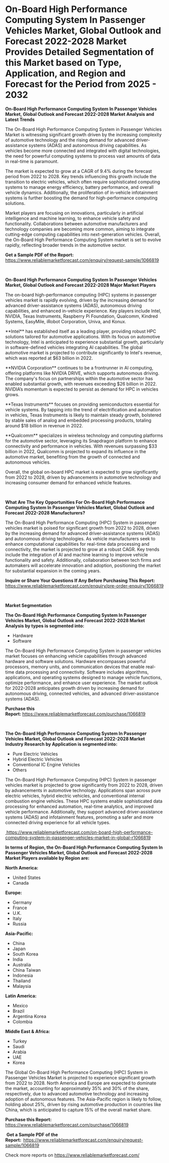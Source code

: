 <p><h1>On-Board High Performance Computing System In Passenger Vehicles Market, Global Outlook and Forecast 2022-2028 Market Provides Detailed Segmentation of this Market based on Type, Application, and Region and Forecast for the Period from 2025 - 2032</h1></p><p><strong>On-Board High Performance Computing System In Passenger Vehicles Market, Global Outlook and Forecast 2022-2028 Market Analysis and Latest Trends</strong></p>
<p><p>The On-Board High Performance Computing System in Passenger Vehicles Market is witnessing significant growth driven by the increasing complexity of automotive technology and the rising demand for advanced driver-assistance systems (ADAS) and autonomous driving capabilities. As vehicles become more connected and integrated with digital technologies, the need for powerful computing systems to process vast amounts of data in real-time is paramount. </p><p>The market is expected to grow at a CAGR of 9.4% during the forecast period from 2022 to 2028. Key trends influencing this growth include the transition to electric vehicles, which often require sophisticated computing systems to manage energy efficiency, battery performance, and overall vehicle dynamics. Additionally, the proliferation of in-vehicle infotainment systems is further boosting the demand for high-performance computing solutions.</p><p>Market players are focusing on innovations, particularly in artificial intelligence and machine learning, to enhance vehicle safety and functionality. Collaborations between automotive manufacturers and technology companies are becoming more common, aiming to integrate cutting-edge computing capabilities into next-generation vehicles. Overall, the On-Board High Performance Computing System market is set to evolve rapidly, reflecting broader trends in the automotive sector.</p></p>
<p><strong>Get a Sample PDF of the Report:&nbsp;</strong> <a href="https://www.reliablemarketforecast.com/enquiry/request-sample/1066819?utm_campaign=2124&utm_medium=2&utm_source=Github&utm_content=ia&utm_term=12022025&utm_id=on-board-high-performance-computing-system-in-passenger-vehicles-market-global-outlook-and-forecast-2022-2028">https://www.reliablemarketforecast.com/enquiry/request-sample/1066819</a></p>
<p>&nbsp;</p>
<p><strong>On-Board High Performance Computing System In Passenger Vehicles Market, Global Outlook and Forecast 2022-2028 Major Market Players</strong></p>
<p><p>The on-board high-performance computing (HPC) systems in passenger vehicles market is rapidly evolving, driven by the increasing demand for advanced driver-assistance systems (ADAS), autonomous driving capabilities, and enhanced in-vehicle experience. Key players include Intel, NVIDIA, Texas Instruments, Raspberry Pi Foundation, Qualcomm, Kindred Systems, EasyMile, iRobot Corporation, Univa, and Konux.</p><p>**Intel** has established itself as a leading player, providing robust HPC solutions tailored for automotive applications. With its focus on automotive technology, Intel is anticipated to experience substantial growth, particularly in software-defined vehicles integrating AI capabilities. The global automotive market is projected to contribute significantly to Intel's revenue, which was reported at $63 billion in 2022.</p><p>**NVIDIA Corporation** continues to be a frontrunner in AI computing, offering platforms like NVIDIA DRIVE, which supports autonomous driving. The company's focus on partnerships within the automotive sector has enabled substantial growth, with revenues exceeding $26 billion in 2022. NVIDIA’s momentum is expected to persist as demand for HPC in vehicles grows.</p><p>**Texas Instruments** focuses on providing semiconductors essential for vehicle systems. By tapping into the trend of electrification and automation in vehicles, Texas Instruments is likely to maintain steady growth, bolstered by stable sales of analog and embedded processing products, totaling around $18 billion in revenue in 2022.</p><p>**Qualcomm** specializes in wireless technology and computing platforms for the automotive sector, leveraging its Snapdragon platform to enhance connectivity and performance in vehicles. With revenues surpassing $33 billion in 2022, Qualcomm is projected to expand its influence in the automotive market, benefiting from the growth of connected and autonomous vehicles.</p><p>Overall, the global on-board HPC market is expected to grow significantly from 2022 to 2028, driven by advancements in automotive technology and increasing consumer demand for enhanced vehicle features.</p></p>
<p>&nbsp;</p>
<p><strong>What Are The Key Opportunities For On-Board High Performance Computing System In Passenger Vehicles Market, Global Outlook and Forecast 2022-2028 Manufacturers?</strong></p>
<p><p>The On-Board High Performance Computing (HPC) System in passenger vehicles market is poised for significant growth from 2022 to 2028, driven by the increasing demand for advanced driver-assistance systems (ADAS) and autonomous driving technologies. As vehicle manufacturers seek to enhance computational capabilities for real-time data processing and connectivity, the market is projected to grow at a robust CAGR. Key trends include the integration of AI and machine learning to improve vehicle functionality and safety. Additionally, collaboration between tech firms and automakers will accelerate innovation and adoption, positioning the market for substantial expansion in the coming years.</p></p>
<p><strong>Inquire or Share Your Questions If Any Before Purchasing This Report:</strong> <a href="https://www.reliablemarketforecast.com/enquiry/pre-order-enquiry/1066819?utm_campaign=2124&utm_medium=2&utm_source=Github&utm_content=ia&utm_term=12022025&utm_id=on-board-high-performance-computing-system-in-passenger-vehicles-market-global-outlook-and-forecast-2022-2028">https://www.reliablemarketforecast.com/enquiry/pre-order-enquiry/1066819</a></p>
<p>&nbsp;</p>
<p><strong>Market Segmentation</strong></p>
<p><strong>The On-Board High Performance Computing System In Passenger Vehicles Market, Global Outlook and Forecast 2022-2028 Market Analysis by types is segmented into:</strong></p>
<p><ul><li>Hardware</li><li>Software</li></ul></p>
<p><p>The On-Board High Performance Computing System in passenger vehicles market focuses on enhancing vehicle capabilities through advanced hardware and software solutions. Hardware encompasses powerful processors, memory units, and communication devices that enable real-time data processing and connectivity. Software includes algorithms, applications, and operating systems designed to manage vehicle functions, optimize performance, and enhance user experience. The market outlook for 2022-2028 anticipates growth driven by increasing demand for autonomous driving, connected vehicles, and advanced driver-assistance systems (ADAS).</p></p>
<p><strong>Purchase this Report:&nbsp;</strong><a href="https://www.reliablemarketforecast.com/purchase/1066819?utm_campaign=2124&utm_medium=2&utm_source=Github&utm_content=ia&utm_term=12022025&utm_id=on-board-high-performance-computing-system-in-passenger-vehicles-market-global-outlook-and-forecast-2022-2028">https://www.reliablemarketforecast.com/purchase/1066819</a></p>
<p>&nbsp;</p>
<p><strong>The On-Board High Performance Computing System In Passenger Vehicles Market, Global Outlook and Forecast 2022-2028 Market Industry Research by Application is segmented into:</strong></p>
<p><ul><li>Pure Electric Vehicles</li><li>Hybrid Electric Vehicles</li><li>Conventional IC Engine Vehicles</li><li>Others</li></ul></p>
<p><p>The On-Board High Performance Computing (HPC) System in passenger vehicles market is projected to grow significantly from 2022 to 2028, driven by advancements in automotive technology. Applications span across pure electric vehicles, hybrid electric vehicles, and conventional internal combustion engine vehicles. These HPC systems enable sophisticated data processing for enhanced automation, real-time analytics, and improved vehicle performance. Additionally, they support advanced driver-assistance systems (ADAS) and infotainment features, promoting a safer and more connected driving experience for all vehicle types.</p></p>
<p><a href="https://www.reliablemarketforecast.com/on-board-high-performance-computing-system-in-passenger-vehicles-market-in-global-r1066819?utm_campaign=2124&utm_medium=2&utm_source=Github&utm_content=ia&utm_term=12022025&utm_id=on-board-high-performance-computing-system-in-passenger-vehicles-market-global-outlook-and-forecast-2022-2028">&nbsp;https://www.reliablemarketforecast.com/on-board-high-performance-computing-system-in-passenger-vehicles-market-in-global-r1066819</a></p>
<p><strong>In terms of Region, the On-Board High Performance Computing System In Passenger Vehicles Market, Global Outlook and Forecast 2022-2028 Market Players available by Region are:</strong></p>
<p>
    <p> <strong> North America: </strong>
        <ul>
            <li>United States</li>
            <li>Canada</li>
        </ul>
        </p> 
    <p> <strong> Europe: </strong>
        <ul>
            <li>Germany</li>
            <li>France</li>
            <li>U.K.</li>
            <li>Italy</li>
            <li>Russia</li>
        </ul>
        </p> 
    <p> <strong> Asia-Pacific: </strong>
        <ul>
            <li>China</li>
            <li>Japan</li>
            <li>South Korea</li>
            <li>India</li>
            <li>Australia</li>
            <li>China Taiwan</li>
            <li>Indonesia</li>
            <li>Thailand</li>
            <li>Malaysia</li>
        </ul>
        </p> 
    <p> <strong> Latin America: </strong>
        <ul>
            <li>Mexico</li>
            <li>Brazil</li>
            <li>Argentina Korea</li>
            <li>Colombia</li>
        </ul>
        </p> 
    <p> <strong> Middle East & Africa: </strong>
        <ul>
            <li>Turkey</li>
            <li>Saudi</li>
            <li>Arabia</li>
            <li>UAE</li>
            <li>Korea</li>
        </ul>
    </p>
    </p>
<p><p>The Global On-Board High Performance Computing (HPC) System in Passenger Vehicles Market is projected to experience significant growth from 2022 to 2028. North America and Europe are expected to dominate the market, accounting for approximately 35% and 30% of the share, respectively, due to advanced automotive technology and increasing adoption of autonomous features. The Asia-Pacific region is likely to follow, holding about 25%, driven by rising automotive production in countries like China, which is anticipated to capture 15% of the overall market share.</p></p>
<p><strong>Purchase this Report: </strong><a href="https://www.reliablemarketforecast.com/purchase/1066819?utm_campaign=2124&utm_medium=2&utm_source=Github&utm_content=ia&utm_term=12022025&utm_id=on-board-high-performance-computing-system-in-passenger-vehicles-market-global-outlook-and-forecast-2022-2028">https://www.reliablemarketforecast.com/purchase/1066819</a></p>
<p>&nbsp;<strong>Get a Sample PDF of the Report:&nbsp;&nbsp;</strong><a href="https://www.reliablemarketforecast.com/enquiry/request-sample/1066819?utm_campaign=2124&utm_medium=2&utm_source=Github&utm_content=ia&utm_term=12022025&utm_id=on-board-high-performance-computing-system-in-passenger-vehicles-market-global-outlook-and-forecast-2022-2028">https://www.reliablemarketforecast.com/enquiry/request-sample/1066819</a></p>
<p><strong></strong></p>
<p>Check more reports on <a href="https://www.reliablemarketforecast.com/?utm_campaign=2124&utm_medium=2&utm_source=Github&utm_content=ia&utm_term=12022025&utm_id=on-board-high-performance-computing-system-in-passenger-vehicles-market-global-outlook-and-forecast-2022-2028">https://www.reliablemarketforecast.com/</a></p>
